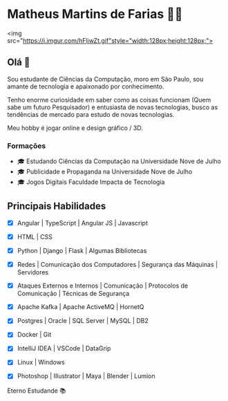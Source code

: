 # Matheus Martins de Farias 👨‍💻

<img src="https://i.imgur.com/hFljwZt.gif"style="width:128px;height:128px;">
 
## Olá 👋
 
Sou estudante de Ciências da Computação, moro em São Paulo, sou amante de tecnologia e apaixonado por conhecimento.

Tenho enorme curiosidade em saber como as coisas funcionam (Quem sabe um futuro Pesquisador) e entusiasta de novas tecnologias, busco as tendências de mercado para estudo de novas tecnologias.

Meu hobby é jogar online e design gráfico / 3D.
 
### Formações
- 🎓 Estudando Ciências da Computação na Universidade Nove de Julho
- 🎓 Publicidade e Propaganda na Universidade Nove de Julho
- 🎓 Jogos Digitais Faculdade Impacta de Tecnologia
 
## Principais Habilidades
- [x] Angular | TypeScript | Angular JS | Javascript
- [x] HTML | CSS
- [x] Python | Django | Flask | Algumas Bibliotecas 
- [x] Redes | Comunicação dos Computadores | Segurança das Máquinas | Servidores
- [x] Ataques Externos e Internos | Comunicação | Protocolos de Comunicação | Técnicas de Segurança
- [x] Apache Kafka | Apache ActiveMQ | HornetQ
- [x] Postgres | Oracle | SQL Server | MySQL | DB2 
- [x] Docker | Git
- [x] IntelliJ IDEA | VSCode | DataGrip 
- [x] Linux | Windows
- [X] Photoshop | Illustrator | Maya | Blender | Lumion 



<p>Eterno Estudande 📚</p>


